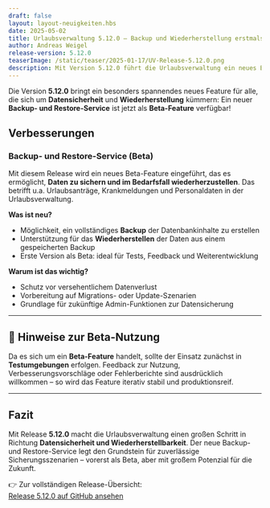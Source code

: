 ```yaml
---
draft: false
layout: layout-neuigkeiten.hbs
date: 2025-05-02
title: Urlaubsverwaltung 5.12.0 – Backup und Wiederherstellung erstmals möglich
author: Andreas Weigel
release-version: 5.12.0
teaserImage: /static/teaser/2025-01-17/UV-Release-5.12.0.png
description: Mit Version 5.12.0 führt die Urlaubsverwaltung ein neues Backup- und Restore-Feature als Beta ein – für mehr Sicherheit und einfache Wiederherstellung bei Datenverlust.
---
```


Die Version **5.12.0** bringt ein besonders spannendes neues Feature für alle, die sich um **Datensicherheit** und **Wiederherstellung** kümmern: Ein neuer **Backup- und Restore-Service** ist jetzt als **Beta-Feature** verfügbar!

<!-- more -->

## Verbesserungen

### Backup- und Restore-Service (Beta)

Mit diesem Release wird ein neues Beta-Feature eingeführt, das es ermöglicht, **Daten zu sichern und im Bedarfsfall wiederherzustellen**. Das betrifft u.a. Urlaubsanträge, Krankmeldungen und Personaldaten in der Urlaubsverwaltung.

**Was ist neu?**

- Möglichkeit, ein vollständiges **Backup** der Datenbankinhalte zu erstellen
- Unterstützung für das **Wiederherstellen** der Daten aus einem gespeicherten Backup
- Erste Version als Beta: ideal für Tests, Feedback und Weiterentwicklung

**Warum ist das wichtig?**

- Schutz vor versehentlichem Datenverlust
- Vorbereitung auf Migrations- oder Update-Szenarien
- Grundlage für zukünftige Admin-Funktionen zur Datensicherung

---

## 🔎 Hinweise zur Beta-Nutzung

Da es sich um ein **Beta-Feature** handelt, sollte der Einsatz zunächst in **Testumgebungen** erfolgen. Feedback zur Nutzung, Verbesserungsvorschläge oder Fehlerberichte sind ausdrücklich willkommen – so wird das Feature iterativ stabil und produktionsreif.

---

## Fazit

Mit Release **5.12.0** macht die Urlaubsverwaltung einen großen Schritt in Richtung **Datensicherheit und Wiederherstellbarkeit**. Der neue Backup- und Restore-Service legt den Grundstein für zuverlässige Sicherungsszenarien – vorerst als Beta, aber mit großem Potenzial für die Zukunft.

👉 Zur vollständigen Release-Übersicht:  
[Release 5.12.0 auf GitHub ansehen](https://github.com/urlaubsverwaltung/urlaubsverwaltung/releases/tag/urlaubsverwaltung-5.12.0)
